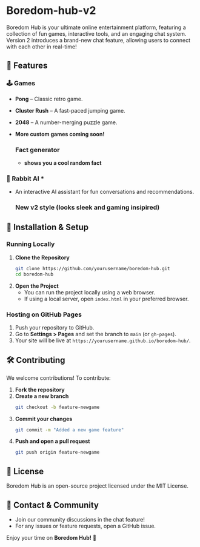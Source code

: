 # Boredom-hub-v2


Boredom Hub is your ultimate online entertainment platform, featuring a collection of fun games, interactive tools, and an engaging chat system. Version 2 introduces a brand-new chat feature, allowing users to connect with each other in real-time!

## 🌟 Features

### 🕹️ Games
- **Pong** – Classic retro game.
- **Cluster Rush** – A fast-paced jumping game.
- **2048** – A number-merging puzzle game.
- **More custom games coming soon!**


  ### Fact generator
  - **shows you  a cool random fact**



### 🐰 Rabbit AI *
- An interactive AI assistant for fun conversations and recommendations.

  ### New v2 style (looks sleek and gaming insipired)



## 🚀 Installation & Setup

### Running Locally
1. **Clone the Repository**
   ```sh
   git clone https://github.com/yourusername/boredom-hub.git
   cd boredom-hub
   ```
2. **Open the Project**
   - You can run the project locally using a web browser.
   - If using a local server, open `index.html` in your preferred browser.

### Hosting on GitHub Pages
1. Push your repository to GitHub.
2. Go to **Settings > Pages** and set the branch to `main` (or `gh-pages`).
3. Your site will be live at `https://yourusername.github.io/boredom-hub/`.

## 🛠️ Contributing
We welcome contributions! To contribute:
1. **Fork the repository**
2. **Create a new branch**
   ```sh
   git checkout -b feature-newgame
   ```
3. **Commit your changes**
   ```sh
   git commit -m "Added a new game feature"
   ```
4. **Push and open a pull request**
   ```sh
   git push origin feature-newgame
   ```

## 📜 License
Boredom Hub is an open-source project licensed under the MIT License.

## 📢 Contact & Community
- Join our community discussions in the chat feature!
- For any issues or feature requests, open a GitHub issue.

Enjoy your time on **Boredom Hub!** 🎉

